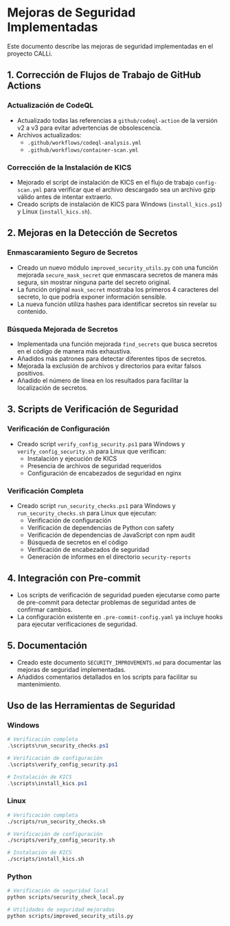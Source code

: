 # Mejoras de Seguridad Implementadas

Este documento describe las mejoras de seguridad implementadas en el proyecto CALLi.

## 1. Corrección de Flujos de Trabajo de GitHub Actions

### Actualización de CodeQL

- Actualizado todas las referencias a `github/codeql-action` de la versión v2 a v3 para evitar advertencias de obsolescencia.
- Archivos actualizados:
  - `.github/workflows/codeql-analysis.yml`
  - `.github/workflows/container-scan.yml`

### Corrección de la Instalación de KICS

- Mejorado el script de instalación de KICS en el flujo de trabajo `config-scan.yml` para verificar que el archivo descargado sea un archivo gzip válido antes de intentar extraerlo.
- Creado scripts de instalación de KICS para Windows (`install_kics.ps1`) y Linux (`install_kics.sh`).

## 2. Mejoras en la Detección de Secretos

### Enmascaramiento Seguro de Secretos

- Creado un nuevo módulo `improved_security_utils.py` con una función mejorada `secure_mask_secret` que enmascara secretos de manera más segura, sin mostrar ninguna parte del secreto original.
- La función original `mask_secret` mostraba los primeros 4 caracteres del secreto, lo que podría exponer información sensible.
- La nueva función utiliza hashes para identificar secretos sin revelar su contenido.

### Búsqueda Mejorada de Secretos

- Implementada una función mejorada `find_secrets` que busca secretos en el código de manera más exhaustiva.
- Añadidos más patrones para detectar diferentes tipos de secretos.
- Mejorada la exclusión de archivos y directorios para evitar falsos positivos.
- Añadido el número de línea en los resultados para facilitar la localización de secretos.

## 3. Scripts de Verificación de Seguridad

### Verificación de Configuración

- Creado script `verify_config_security.ps1` para Windows y `verify_config_security.sh` para Linux que verifican:
  - Instalación y ejecución de KICS
  - Presencia de archivos de seguridad requeridos
  - Configuración de encabezados de seguridad en nginx

### Verificación Completa

- Creado script `run_security_checks.ps1` para Windows y `run_security_checks.sh` para Linux que ejecutan:
  - Verificación de configuración
  - Verificación de dependencias de Python con safety
  - Verificación de dependencias de JavaScript con npm audit
  - Búsqueda de secretos en el código
  - Verificación de encabezados de seguridad
  - Generación de informes en el directorio `security-reports`

## 4. Integración con Pre-commit

- Los scripts de verificación de seguridad pueden ejecutarse como parte de pre-commit para detectar problemas de seguridad antes de confirmar cambios.
- La configuración existente en `.pre-commit-config.yaml` ya incluye hooks para ejecutar verificaciones de seguridad.

## 5. Documentación

- Creado este documento `SECURITY_IMPROVEMENTS.md` para documentar las mejoras de seguridad implementadas.
- Añadidos comentarios detallados en los scripts para facilitar su mantenimiento.

## Uso de las Herramientas de Seguridad

### Windows

```powershell
# Verificación completa
.\scripts\run_security_checks.ps1

# Verificación de configuración
.\scripts\verify_config_security.ps1

# Instalación de KICS
.\scripts\install_kics.ps1
```

### Linux

```bash
# Verificación completa
./scripts/run_security_checks.sh

# Verificación de configuración
./scripts/verify_config_security.sh

# Instalación de KICS
./scripts/install_kics.sh
```

### Python

```bash
# Verificación de seguridad local
python scripts/security_check_local.py

# Utilidades de seguridad mejoradas
python scripts/improved_security_utils.py
```
